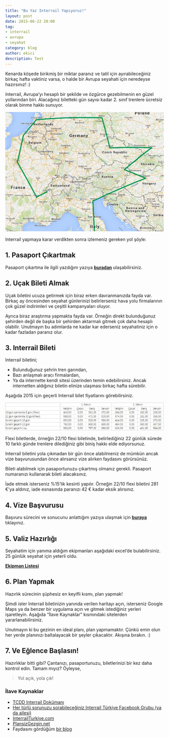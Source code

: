 ```yaml
---
title: "Bu Yaz Interrail Yapıyoruz!"
layout: post
date: 2015-06-22 20:00
tag:
- interrail
- avrupa
- seyahat
category: blog
author: ekici
description: Test
---
```


Kenarda köşede birikmiş bir miktar paranız ve tatil için ayırabileceğiniz birkaç hafta vaktiniz varsa, o halde bir Avrupa seyahati için neredeyse hazırsınız! :)

Interrail, Avrupa’yı hesaplı bir şekilde ve özgürce gezebilmenin en güzel yollarından biri. Alacağınız biletteki gün sayısı kadar 2. sınıf trenlere ücretsiz olarak binme hakkı sunuyor.

<p align="center">
  <img src="../assets/images/2015/interrail/interrail1.jpg" alt="Harita"/>
</p>

Interrail yapmaya karar verdikten sonra izlemeniz gereken yol şöyle:

## 1. Pasaport Çıkartmak
Pasaport çıkartma ile ilgili yazdığım yazıya **[buradan](https://burakekici.com/pasaport-cikartmak)** ulaşabilirsiniz.

## 2. Uçak Bileti Almak
Uçak biletini ucuza getirmek için biraz erken davranmanızda fayda var. Birkaç ay öncesinden seyahat günlerinizi belirlerseniz hava yolu firmalarının çok güzel indirimleri ve çeşitli kampanyaları oluyor.

Ayrıca biraz araştırma yapmakta fayda var. Örneğin direkt bulunduğunuz şehirden değil de başka bir şehirden aktarmalı gitmek çok daha hesaplı olabilir. Unutmayın bu adımlarda ne kadar kar ederseniz seyahatiniz için o kadar fazladan paranız olur.

## 3. Interrail Bileti
Interrail biletini;

- Bulunduğunuz şehrin tren garından,
- Bazı anlaşmalı aracı firmalardan,
- Ya da internette kendi sitesi üzerinden temin edebilirsiniz. Ancak internetten aldığınız biletin elinize ulaşması birkaç hafta sürebilir.

Aşağıda 2015 için geçerli Interrail bilet fiyatlarını görebilirsiniz.

<p align="center">
  <img src="../assets/images/2015/interrail/interrail2.jpg" alt="Harita"/>
</p>

Flexi biletlerde, örneğin 22/10 flexi biletinde, belirlediğiniz 22 günlük sürede 10 farklı günde trenlere dilediğiniz gibi biniş hakkı elde ediyorsunuz.

Interrail biletini yola çıkmadan bir gün önce alabilmeniz de mümkün ancak vize başvurusundan önce alırsanız vize alırken faydasını görürsünüz.

Bileti alabilmek için pasaportunuzu çıkartmış olmanız gerekli. Pasaport numaranızı kullanarak bileti alacaksınız.

İade etmek isterseniz %15’lik kesinti yapılır. Örneğin 22/10 flexi biletini 281 €’ya aldınız, iade esnasında paranızı 42 € kadar eksik alırsınız.

## 4. Vize Başvurusu

Başvuru sürecini ve sonucunu anlattığım yazıya ulaşmak için **[buraya](https://burakekici.com/schengen-vizesi)** tıklayınız.


## 5. Valiz Hazırlığı

Seyahatim için yanıma aldığım ekipmanları aşağıdaki excel’de bulabilirsiniz. 25 günlük seyahat için yeterli oldu.

**[Ekipman Listesi](../assets/images/2015/interrail/ekipman.xlsx)**


## 6. Plan Yapmak

Hazırlık sürecinin şüphesiz en keyifli kısmı, plan yapmak!

Şimdi ister Interrail biletinizin yanında verilen haritayı açın, isterseniz Google Maps ya da benzer bir uygulama açın ve gitmek istediğiniz yerleri işaretleyin. Aşağıda “İlave Kaynaklar” kısmındaki sitelerden yararlanabilirsiniz.

Unutmayın ki bu gezinin en ideal planı, plan yapmamaktır. Çünkü emin olun her yerde planınızı baltalayacak bir şeyler çıkacaktır. Akışına bırakın. :)


## 7. Ve Eğlence Başlasın!

Hazırlıklar bitti gibi? Çantanızı, pasaportunuzu, biletlerinizi bir kez daha kontrol edin. Tamam mıyız? Öyleyse,

> Yol açık, yola çık! 


### İlave Kaynaklar

- [TCDD Interrail Dokümanı](http://www.tcddtasimacilik.gov.tr/interrail)
- [Her türlü sorunuzu sorabileceğiniz Interrail Türkiye Facebook Grubu (ya da ailesi)](https://fb.com/groups/interrail.turkiye)
- [InterrailTurkiye.com](http://interrailturkiye.com)
- [PlansizGezgin.net](http://plansizgezgin.net/kategori/interrail)
- Faydasını gördüğüm [bir blog](https://mksengun.wordpress.com/interrail)

